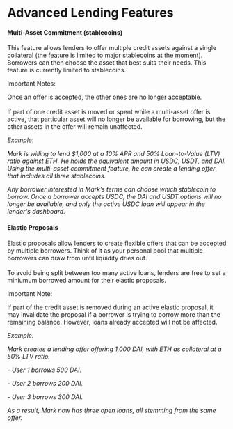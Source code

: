 # Advanced Lending Features

#### &#x20;**Multi-Asset Commitment (stablecoins)**

This feature allows lenders to offer multiple credit assets against a single collateral (the feature is limited to major stablecoins at the moment). Borrowers can then choose the asset that best suits their needs. This feature is currently limited to stablecoins.

Important Notes:

Once an offer is accepted, the other ones are no longer acceptable.\
\
If part of one credit asset is moved or spent while a multi-asset offer is active, that particular asset will no longer be available for borrowing, but the other assets in the offer will remain unaffected.

_Example_:

_Mark is willing to lend $1,000 at a 10% APR and 50% Loan-to-Value (LTV) ratio against ETH. He holds the equivalent amount in USDC, USDT, and DAI. Using the multi-asset commitment feature, he can create a lending offer that includes all three stablecoins._

_Any borrower interested in Mark’s terms can choose which stablecoin to borrow. Once a borrower accepts USDC, the DAI and USDT options will no longer be available, and only the active USDC loan will appear in the lender's dashboard._

#### **Elastic Proposals**

Elastic proposals allow lenders to create flexible offers that can be accepted by multiple borrowers. Think of it as your personal pool that multiple borrowers can draw from until liquidity dries out.\
\
To avoid being split between too many active loans, lenders are free to set a miniumum borrowed amount for their elastic proposals.

Important Note:

If part of the credit asset is removed during an active elastic proposal, it may invalidate the proposal if a borrower is trying to borrow more than the remaining balance. However, loans already accepted will not be affected.

_Example:_

_Mark creates a lending offer offering 1,000 DAI, with ETH as collateral at a 50% LTV ratio._ &#x20;

_- User 1 borrows 500 DAI._ &#x20;

_- User 2 borrows 200 DAI._ &#x20;

_- User 3 borrows 300 DAI._

_As a result, Mark now has three open loans, all stemming from the same offer._
